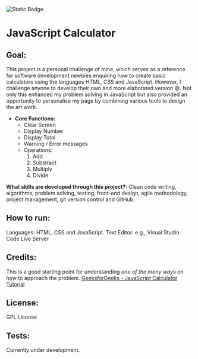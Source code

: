 ![Static Badge](https://img.shields.io/badge/in%20progress-green)
# JavaScript Calculator
## Goal:
This project is a personal challenge of mine, which serves as a reference for software development newbies enquiring how to create basic calculators using the languages HTML, CSS and JavaScript.
However, I challenge anyone to develop their own and more elaborated version :smile:.
Not only this enhanced my problem solving in JavaScript but also provided an opportunity to personalise my page by combining various tools to design the art work.

- **Core Functions:**
    - Clear Screen
    - Display Number
    - Display Total
    - Warning / Error messages
    - Operations:
        1. Add
        2. Substract
        3. Multiply
        4. Divide


**What skills are developed through this project?:** Clean code writing, algorithms, problem solving, testing, front-end design, agile methodology, project management, git version control and GitHub.

## How to run:
Languages: HTML, CSS and JavaScript.
Text Editor: e.g., Visual Studio Code
Live Server

## Credits:
This is a good starting point for understanding *one of the many ways* on how to approach the problem.
[GeeksforGeeks - JavaScript Calculator Tutorial](https://www.geeksforgeeks.org/javascript-calculator/)

## License:
GPL License

## Tests:
Currently under development.